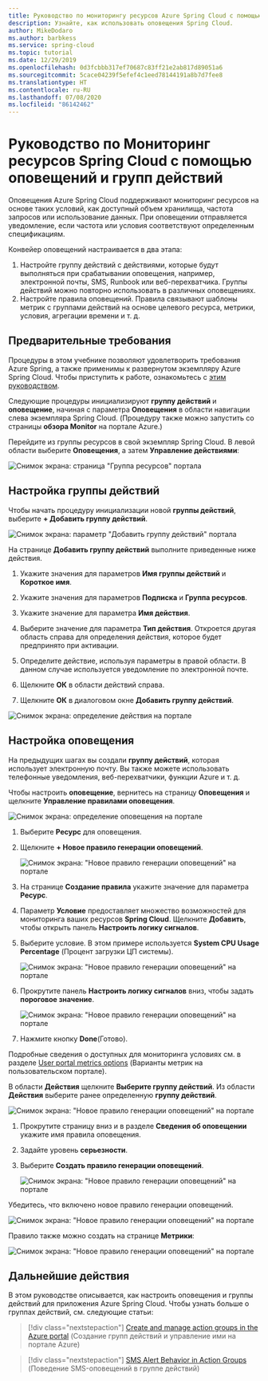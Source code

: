 ```yaml
---
title: Руководство по мониторингу ресурсов Azure Spring Cloud с помощью оповещений и групп действий | Документация Майкрософт
description: Узнайте, как использовать оповещения Spring Cloud.
author: MikeDodaro
ms.author: barbkess
ms.service: spring-cloud
ms.topic: tutorial
ms.date: 12/29/2019
ms.openlocfilehash: 0d3fcbbb317ef70687c83ff21e2ab817d89051a6
ms.sourcegitcommit: 5cace04239f5efef4c1eed78144191a8b7d7fee8
ms.translationtype: HT
ms.contentlocale: ru-RU
ms.lasthandoff: 07/08/2020
ms.locfileid: "86142462"
---
```

# <a name="tutorial-how-to-monitor-spring-cloud-resources-using-alerts-and-action-groups"></a>Руководство по Мониторинг ресурсов Spring Cloud с помощью оповещений и групп действий

Оповещения Azure Spring Cloud поддерживают мониторинг ресурсов на основе таких условий, как доступный объем хранилища, частота запросов или использование данных. При оповещении отправляется уведомление, если частота или условия соответствуют определенным спецификациям.

Конвейер оповещений настраивается в два этапа: 
1. Настройте группу действий с действиями, которые будут выполняться при срабатывании оповещения, например, электронной почты, SMS, Runbook или веб-перехватчика. Группы действий можно повторно использовать в различных оповещениях.
2. Настройте правила оповещений. Правила связывают шаблоны метрик с группами действий на основе целевого ресурса, метрики, условия, агрегации времени и т. д.

## <a name="prerequisites"></a>Предварительные требования

Процедуры в этом учебнике позволяют удовлетворить требования Azure Spring, а также применимы к развернутом экземпляру Azure Spring Cloud.  Чтобы приступить к работе, ознакомьтесь с [этим руководством](spring-cloud-quickstart-launch-app-cli.md).

Следующие процедуры инициализируют **группу действий** и **оповещение**, начиная с параметра **Оповещения** в области навигации слева экземпляра Spring Cloud. (Процедуру также можно запустить со страницы **обзора Monitor** на портале Azure.) 

Перейдите из группы ресурсов в свой экземпляр Spring Cloud. В левой области выберите **Оповещения**, а затем **Управление действиями**:

![Снимок экрана: страница "Группа ресурсов" портала](media/alerts-action-groups/action-1-a.png)

## <a name="set-up-action-group"></a>Настройка группы действий

Чтобы начать процедуру инициализации новой **группы действий**, выберите **+ Добавить группу действий**.

![Снимок экрана: параметр "Добавить группу действий" портала](media/alerts-action-groups/action-1.png)

На странице **Добавить группу действий** выполните приведенные ниже действия.

 1. Укажите значения для параметров **Имя группы действий** и **Короткое имя**.

 1. Укажите значения для параметров **Подписка** и **Группа ресурсов**.

 1. Укажите значение для параметра **Имя действия**.

 1. Выберите значение для параметра **Тип действия**.  Откроется другая область справа для определения действия, которое будет предпринято при активации.

 1. Определите действие, используя параметры в правой области.  В данном случае используется уведомление по электронной почте.

 1. Щелкните **ОК** в области действий справа.

 1. Щелкните **ОК** в диалоговом окне **Добавить группу действий**. 

  ![Снимок экрана: определение действия на портале](media/alerts-action-groups/action-2.png)

## <a name="set-up-alert"></a>Настройка оповещения 

На предыдущих шагах вы создали **группу действий**, которая использует электронную почту. Вы также можете использовать телефонные уведомления, веб-перехватчики, функции Azure и т. д.  

Чтобы настроить **оповещение**, вернитесь на страницу **Оповещения** и щелкните **Управление правилами оповещения**.

  ![Снимок экрана: определение оповещения на портале](media/alerts-action-groups/alerts-2.png)

1. Выберите **Ресурс** для оповещения.

1. Щелкните **+ Новое правило генерации оповещений**.

   ![Снимок экрана: "Новое правило генерации оповещений" на портале](media/alerts-action-groups/alerts-3.png)

1. На странице **Создание правила** укажите значение для параметра **Ресурс**.

1. Параметр **Условие** предоставляет множество возможностей для мониторинга ваших ресурсов **Spring Cloud**.  Щелкните **Добавить**, чтобы открыть панель **Настроить логику сигналов**.

1. Выберите условие. В этом примере используется **System CPU Usage Percentage** (Процент загрузки ЦП системы).

   ![Снимок экрана: "Новое правило генерации оповещений" на портале](media/alerts-action-groups/alerts-3-1.png)

1. Прокрутите панель **Настроить логику сигналов** вниз, чтобы задать **пороговое значение**.

   ![Снимок экрана: "Новое правило генерации оповещений" на портале](media/alerts-action-groups/alerts-3-2.png)

1. Нажмите кнопку **Done**(Готово).

Подробные сведения о доступных для мониторинга условиях см. в разделе [User portal metrics options](spring-cloud-concept-metrics.md#user-metrics-options) (Варианты метрик на пользовательском портале).

 В области **Действия** щелкните **Выберите группу действий**. Из области **Действия** выберите ранее определенную **группу действий**.

   ![Снимок экрана: "Новое правило генерации оповещений" на портале](media/alerts-action-groups/alerts-3-3.png) 

1. Прокрутите страницу вниз и в разделе **Сведения об оповещении** укажите имя правила оповещения.

1. Задайте уровень **серьезности**.

1. Выберите **Создать правило генерации оповещений**.

   ![Снимок экрана: "Новое правило генерации оповещений" на портале](media/alerts-action-groups/alerts-3-4.png)

Убедитесь, что включено новое правило генерации оповещений.

   ![Снимок экрана: "Новое правило генерации оповещений" на портале](media/alerts-action-groups/alerts-4.png)

Правило также можно создать на странице **Метрики**:

   ![Снимок экрана: "Новое правило генерации оповещений" на портале](media/alerts-action-groups/alerts-5.png)

## <a name="next-steps"></a>Дальнейшие действия

В этом руководстве описывается, как настроить оповещения и группы действий для приложения Azure Spring Cloud. Чтобы узнать больше о группах действий, см. следующие статьи:

> [!div class="nextstepaction"]
> [Create and manage action groups in the Azure portal](https://docs.microsoft.com/azure/azure-monitor/platform/action-groups) (Создание групп действий и управление ими на портале Azure)

> [!div class="nextstepaction"]
> [SMS Alert Behavior in Action Groups](https://docs.microsoft.com/azure/azure-monitor/platform/alerts-sms-behavior) (Поведение SMS-оповещений в группе действий)
